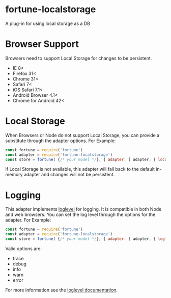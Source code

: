 # fortune-localstorage
A plug-in for using local storage as a DB

# Browser Support
Browsers need to support Local Storage for changes to be persistent.
- IE 8<
- Firefox 31<
- Chrome 31<
- Safari 7<
- iOS Safari 7.1<
- Android Browser 4.1<
- Chrome for Android 42<

# Local Storage
When Browsers or Node do not support Local Storage, you can provide a substitute through the adapter options.
For Example:

```javascript
const fortune = require('fortune')
const adapter = require('fortune-localstorage')
const store = fortune( {/* your model */}, { adapter: [ adapter, { localStorage: /* your substitute */ } ] })
```

If Local Storage is not available, this adapter will fall back to the default in-memory adapter and changes will not be
persistent.

# Logging
This adapter implements [loglevel](https://github.com/pimterry/loglevel) for logging.  It is compatible in both Node and
web browsers.  You can set the log level through the options for the adapter.  For Example:

```javascript
const fortune = require('fortune')
const adapter = require('fortune-localstorage')
const store = fortune( {/* your model */}, { adapter: [ adapter, { loglevel: 'trace' } ] })
```

Valid options are:
- trace
- debug
- info
- warn
- error

For more information see the [loglevel documentation](https://github.com/pimterry/loglevel).
